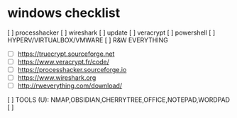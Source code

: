 # windows checklist
[ ] processhacker
[ ] wireshark
[ ] update
[ ] veracrypt
[ ] powershell
[ ] HYPERV/VIRTUALBOX/VMWARE
[ ] R&W EVERYTHING
- [ ] https://truecrypt.sourceforge.net
- [ ] https://www.veracrypt.fr/code/
- [ ] https://processhacker.sourceforge.io
- [ ] https://www.wireshark.org
- [ ] http://rweverything.com/download/

[ ] TOOLS (U): NMAP,OBSIDIAN,CHERRYTREE,OFFICE,NOTEPAD,WORDPAD
[ ] 
